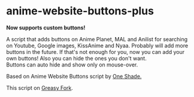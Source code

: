 # anime-website-buttons-plus
<b>Now supports custom buttons!</b>

A script that adds buttons on Anime Planet, MAL and Anilist for searching on Youtube, Google images, KissAnime and Nyaa. Probably will add more buttons in the future.
If that's not enough for you, now you can add your own buttons! Also you can hide the ones you don't want.<br>
Buttons can auto hide and show only on mouse-over.

Based on Anime Website Buttons script by <a href="https://greasyfork.org/en/users/9714-oneshade">One Shade.</a>

This script on <a href="https://greasyfork.org/en/scripts/398046-anime-website-buttons-plus">Greasy Fork</a>.
